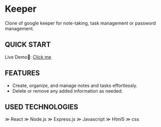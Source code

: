 # Keeper

Clone of google keeper for note-taking, task management or password management.

## QUICK START
Live Demo🔗: [Click me](https://keeper-ax19.onrender.com/)
 
## FEATURES
- Create, organize, and manage notes and tasks effortlessly.
- Delete or remove any added information as needed.

## USED TECHNOLOGIES
≫ React
≫ Node.js
≫ Express.js 
≫ Javascript
≫ Html5
≫ css
